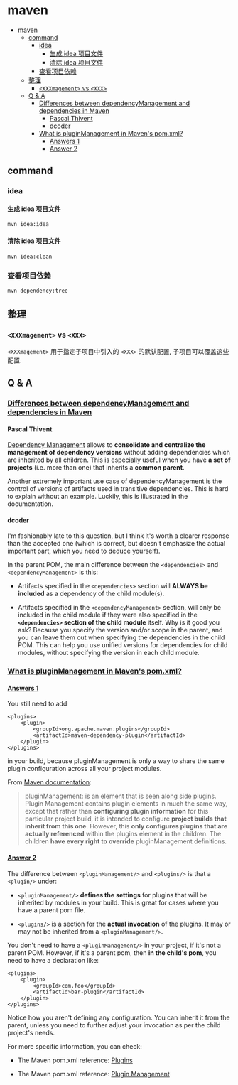 # maven

- [maven](#maven)
  - [command](#command)
    - [idea](#idea)
      - [生成 idea 项目文件](#生成-idea-项目文件)
      - [清除 idea 项目文件](#清除-idea-项目文件)
    - [查看项目依赖](#查看项目依赖)
  - [整理](#整理)
    - [`<XXXmagement>` vs `<XXX>`](#xxxmagement-vs-xxx)
  - [Q & A](#q--a)
    - [Differences between dependencyManagement and dependencies in Maven](#differences-between-dependencymanagement-and-dependencies-in-maven)
      - [Pascal Thivent](#pascal-thivent)
      - [dcoder](#dcoder)
    - [What is pluginManagement in Maven's pom.xml?](#what-is-pluginmanagement-in-mavens-pomxml)
      - [Answers 1](#answers-1)
      - [Answer 2](#answer-2)

## command

### idea

#### 生成 idea 项目文件

    mvn idea:idea

#### 清除 idea 项目文件

    mvn idea:clean

### 查看项目依赖

    mvn dependency:tree

## 整理

### `<XXXmagement>` vs `<XXX>`

`<XXXmagement>` 用于指定子项目中引入的 `<XXX>` 的默认配置, 子项目可以覆盖这些配置.

## Q & A

### [Differences between dependencyManagement and dependencies in Maven](https://stackoverflow.com/questions/2619598/differences-between-dependencymanagement-and-dependencies-in-maven)

#### Pascal Thivent

[Dependency Management](http://maven.apache.org/guides/introduction/introduction-to-dependency-mechanism.html#Dependency_Management) allows to **consolidate and centralize the management of dependency versions** without adding dependencies which are inherited by all children. This is especially useful when you have **a set of projects** (i.e. more than one) that inherits a **common parent**.

Another extremely important use case of dependencyManagement is the control of versions of artifacts used in transitive dependencies. This is hard to explain without an example. Luckily, this is illustrated in the documentation.

#### dcoder

I'm fashionably late to this question, but I think it's worth a clearer response than the accepted one (which is correct, but doesn't emphasize the actual important part, which you need to deduce yourself).

In the parent POM, the main difference between the `<dependencies>` and `<dependencyManagement>` is this:

- Artifacts specified in the `<dependencies>` section will **ALWAYS be included** as a dependency of the child module(s).

- Artifacts specified in the `<dependencyManagement>` section, will only be included in the child module if they were also specified in the **`<dependencies>` section of the child module** itself. Why is it good you ask? Because you specify the version and/or scope in the parent, and you can leave them out when specifying the dependencies in the child POM. This can help you use unified versions for dependencies for child modules, without specifying the version in each child module.

### [What is pluginManagement in Maven's pom.xml?](https://stackoverflow.com/questions/10483180/what-is-pluginmanagement-in-mavens-pom-xml)

#### [Answers 1](https://stackoverflow.com/questions/10483180/what-is-pluginmanagement-in-mavens-pom-xml/10483284#10483284)

You still need to add

    <plugins>
        <plugin>
            <groupId>org.apache.maven.plugins</groupId>
            <artifactId>maven-dependency-plugin</artifactId>
        </plugin>
    </plugins>

in your build, because pluginManagement is only a way to share the same plugin configuration across all your project modules.

From [Maven documentation](http://maven.apache.org/pom.html#Plugin_Management):

> pluginManagement: is an element that is seen along side plugins. Plugin Management contains plugin elements in much the same way, except that rather than **configuring plugin information** for this particular project build, it is intended to configure **project builds that inherit from this one**. However, this **only configures plugins that are actually referenced** within the plugins element in the children. The children **have every right to override** pluginManagement definitions.

#### [Answer 2](https://stackoverflow.com/questions/10483180/what-is-pluginmanagement-in-mavens-pom-xml/10483432#10483432)

The difference between `<pluginManagement/>` and `<plugins/>` is that a `<plugin/>` under:

- `<pluginManagement/>` **defines the settings** for plugins that will be inherited by modules in your build. This is great for cases where you have a parent pom file.

- `<plugins/>` is a section for the **actual invocation** of the plugins. It may or may not be inherited from a `<pluginManagement/>`.

You don't need to have a `<pluginManagement/>` in your project, if it's not a parent POM. However, if it's a parent pom, then **in the child's pom**, you need to have a declaration like:

    <plugins>
        <plugin>
            <groupId>com.foo</groupId>
            <artifactId>bar-plugin</artifactId>
        </plugin>
    </plugins>

Notice how you aren't defining any configuration. You can inherit it from the parent, unless you need to further adjust your invocation as per the child project's needs.

For more specific information, you can check:

- The Maven pom.xml reference: [Plugins](https://maven.apache.org/pom.html#Plugins)

- The Maven pom.xml reference: [Plugin Management](https://maven.apache.org/pom.html#Plugin_Management)
